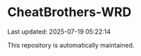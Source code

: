 # CheatBrothers-WRD

Last updated: 2025-07-19 05:22:14

This repository is automatically maintained.
